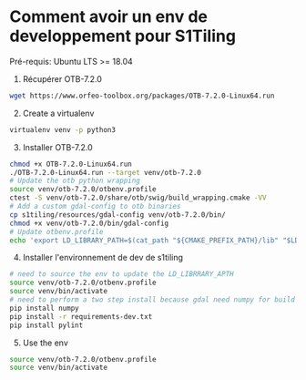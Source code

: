 # Comment avoir un env de developpement pour S1Tiling

Pré-requis: Ubuntu LTS >= 18.04

1. Récupérer OTB-7.2.0

```sh
wget https://www.orfeo-toolbox.org/packages/OTB-7.2.0-Linux64.run
```

2. Create a virtualenv

```sh
virtualenv venv -p python3
```

3. Installer OTB-7.2.0

```sh
chmod +x OTB-7.2.0-Linux64.run
./OTB-7.2.0-Linux64.run --target venv/otb-7.2.0
# Update the otb python wrapping
source venv/otb-7.2.0/otbenv.profile
ctest -S venv/otb-7.2.0/share/otb/swig/build_wrapping.cmake -VV
# Add a custom gdal-config to otb binaries
cp s1tiling/resources/gdal-config venv/otb-7.2.0/bin/
chmod +x venv/otb-7.2.0/bin/gdal-config
# Update otbenv.profile
echo 'export LD_LIBRARY_PATH=$(cat_path "${CMAKE_PREFIX_PATH}/lib" "$LD_LIBRARY_PATH")' >> venv/otb-7.2.0/otbenv.profile
```

4. Installer l'environnement de dev de s1tiling

```sh
# need to source the env to update the LD_LIBRRARY_APTH
source venv/otb-7.2.0/otbenv.profile
source venv/bin/activate
# need to perform a two step install because gdal need numpy for build wheel
pip install numpy
pip install -r requirements-dev.txt
pip install pylint
```

5. Use the env

```sh
source venv/otb-7.2.0/otbenv.profile
source venv/bin/activate
```
